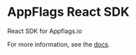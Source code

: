 # AppFlags React SDK

React SDK for Appflags.io

For more information, see the [docs](https://docs.appflags.io/sdks/react/).
